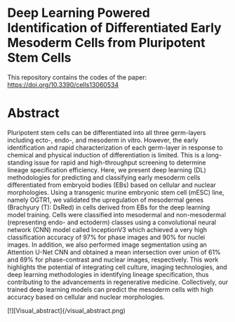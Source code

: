 # Deep Learning Powered Identification of Differentiated Early Mesoderm Cells from Pluripotent Stem Cells

This repository contains the codes of the paper: https://doi.org/10.3390/cells13060534

# Abstract
Pluripotent stem cells can be differentiated into all three germ-layers including ecto-, endo-, and mesoderm in vitro. However, the early identification and rapid characterization of each germ-layer in response to chemical and physical induction of differentiation is limited. This is a long-standing issue for rapid and high-throughput screening to determine lineage specification efficiency. Here, we present deep learning (DL) methodologies for predicting and classifying early mesoderm cells differentiated from embryoid bodies (EBs) based on cellular and nuclear morphologies. Using a transgenic murine embryonic stem cell (mESC) line, namely OGTR1, we validated the upregulation of mesodermal genes (Brachyury (T): DsRed) in cells derived from EBs for the deep learning model training. Cells were classified into mesodermal and non-mesodermal (representing endo- and ectoderm) classes using a convolutional neural network (CNN) model called InceptionV3 which achieved a very high classification accuracy of 97% for phase images and 90% for nuclei images. In addition, we also performed image segmentation using an Attention U-Net CNN and obtained a mean intersection over union of 61% and 69% for phase-contrast and nuclear images, respectively. This work highlights the potential of integrating cell culture, imaging technologies, and deep learning methodologies in identifying lineage specification, thus contributing to the advancements in regenerative medicine. Collectively, our trained deep learning models can predict the mesoderm cells with high accuracy based on cellular and nuclear morphologies.

[!][Visual_abstract]{/visual_abstract.png)
